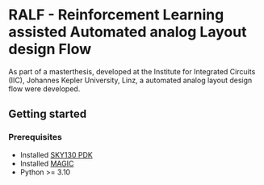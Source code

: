 # RALF - Reinforcement Learning assisted Automated analog Layout design Flow

As part of a masterthesis, developed at the Institute for Integrated Circuits (IIC), Johannes Kepler University, Linz,
a automated analog layout design flow were developed.


## Getting started
### Prerequisites
- Installed [SKY130 PDK](https://github.com/google/skywater-pdk)
- Installed [MAGIC](https://github.com/RTimothyEdwards/magic)
- Python >= 3.10
